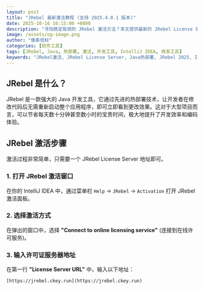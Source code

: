 ```yaml
---
layout: post
title: "JRebel 最新激活教程 (支持 2025.4.0.1 版本)"
date: 2025-10-16 16:15:00 +0800
description: "寻找稳定有效的 JRebel 激活方法？本文提供最新的 JRebel License Server，支持 2025.4.0.1 及以下版本，助你告别繁琐的应用重启，大幅提升 Java 开发效率。"
image: /assets/og-image.png
author: "像素信标"
categories: [软件工具]
tags: [JRebel, Java, 热部署, 激活, 开发工具, IntelliJ IDEA, 效率工具]
keywords: "JRebel激活, JRebel License Server, Java热部署, JRebel 2025, IntelliJ IDEA插件"
---
```


## JRebel 是什么？

JRebel 是一款强大的 Java 开发工具，它通过先进的热部署技术，让开发者在修改代码后无需重新启动整个应用程序，即可立即看到更改效果。这对于大型项目而言，可以节省每天数十分钟甚至数小时的宝贵时间，极大地提升了开发效率和编码体验。

## JRebel 激活步骤

激活过程非常简单，只需要一个 JRebel License Server 地址即可。

### 1. 打开 JRebel 激活窗口

在你的 IntelliJ IDEA 中，通过菜单栏 `Help` -> `JRebel` -> `Activation` 打开 JRebel 激活面板。

### 2. 选择激活方式

在弹出的窗口中，选择 **"Connect to online licensing service"** (连接到在线许可服务)。

### 3. 输入许可证服务器地址

在第一行 **"License Server URL"** 中，输入以下地址：

```
[https://jrebel.ckey.run](https://jrebel.ckey.run)
